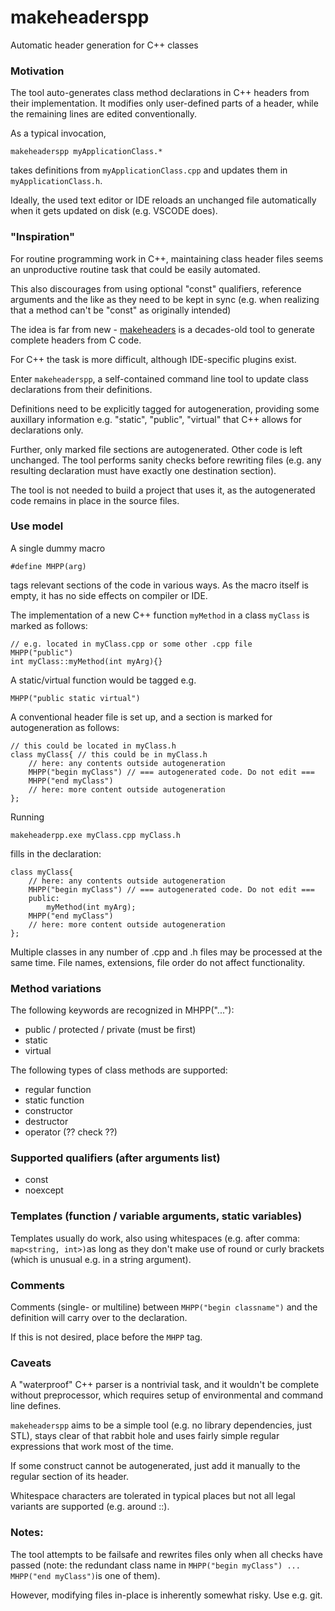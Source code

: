 # makeheaderspp
Automatic header generation for C++ classes

### Motivation
The tool auto-generates class method declarations in C++ headers from their implementation. 
It modifies only user-defined parts of a header, while the remaining lines are edited conventionally. 

As a typical invocation,
```
makeheaderspp myApplicationClass.*
``` 
takes definitions from `myApplicationClass.cpp` and updates them in `myApplicationClass.h`.

Ideally, the used text editor or IDE reloads an unchanged file automatically when it gets updated on disk (e.g. VSCODE does).

### "Inspiration"
For routine programming work in C++, maintaining class header files seems an unproductive routine task that could be easily automated.

This also discourages from using optional "const" qualifiers, reference arguments and the like as they need to be kept in sync (e.g. when realizing that a method can't be "const" as originally intended)

The idea is far from new - [makeheaders](https://fossil-scm.org/home/doc/trunk/tools/makeheaders.html) is a decades-old tool to generate complete headers from C code.

For C++ the task is more difficult, although IDE-specific plugins exist.

Enter `makeheaderspp`, a self-contained command line tool to update class declarations from their definitions.

Definitions need to be explicitly tagged for autogeneration, providing some auxillary information e.g. "static", "public", "virtual" that C++ allows for declarations only.

Further, only marked file sections are autogenerated. Other code is left unchanged. The tool performs sanity checks before rewriting files (e.g. any resulting declaration must have exactly one destination section).

The tool is not needed to build a project that uses it, as the autogenerated code remains in place in the source files.

### Use model
A single dummy macro
```
#define MHPP(arg)
``` 
tags relevant sections of the code in various ways. As the macro itself is empty, it has no side effects on compiler or IDE.

The implementation of a new C++ function `myMethod` in a class `myClass` is marked as follows:
```
// e.g. located in myClass.cpp or some other .cpp file
MHPP("public") 
int myClass::myMethod(int myArg){}
```

A static/virtual function would be tagged e.g. 
```
MHPP("public static virtual") 
```

A conventional header file is set up, and a section is marked for autogeneration as follows:
```
// this could be located in myClass.h 
class myClass{ // this could be in myClass.h
    // here: any contents outside autogeneration
    MHPP("begin myClass") // === autogenerated code. Do not edit === 
    MHPP("end myClass")
    // here: more content outside autogeneration
};
```

Running 
```
makeheaderpp.exe myClass.cpp myClass.h
```
fills in the declaration:
```
class myClass{
    // here: any contents outside autogeneration
    MHPP("begin myClass") // === autogenerated code. Do not edit === 
    public:
        myMethod(int myArg);
    MHPP("end myClass")
    // here: more content outside autogeneration
};
```

Multiple classes in any number of .cpp and .h files may be processed at the same time. 
File names, extensions, file order do not affect functionality.

### Method variations
The following keywords are recognized in MHPP("..."):
* public / protected / private (must be first)
* static
* virtual

The following types of class methods are supported:
* regular function
* static function
* constructor
* destructor
* operator (?? check ??)

### Supported qualifiers (after arguments list)
* const
* noexcept

### Templates (function / variable arguments, static variables)
Templates usually do work, also using whitespaces (e.g. after comma: `map<string, int>)`as long as they don't make use of round or curly brackets (which is unusual e.g. in a string argument).


### Comments
Comments (single- or multiline) between `MHPP("begin classname")` and the definition will carry over to the declaration.

If this is not desired, place before the `MHPP` tag.

### Caveats
A "waterproof" C++ parser is a nontrivial task, and it wouldn't be complete without preprocessor, which requires setup of environmental and command line defines.

`makeheaderspp` aims to be a simple tool (e.g. no library dependencies, just STL), stays clear of that rabbit hole and uses fairly simple regular expressions that work most of the time. 

If some construct cannot be autogenerated, just add it manually to the regular section of its header.

Whitespace characters are tolerated in typical places but not all legal variants are supported (e.g. around ::).

### Notes:
The tool attempts to be failsafe and rewrites files only when all checks have passed (note: the redundant class name in `MHPP("begin myClass") ... MHPP("end myClass")`is one of them). 

However, modifying files in-place is inherently somewhat risky. Use e.g. git.